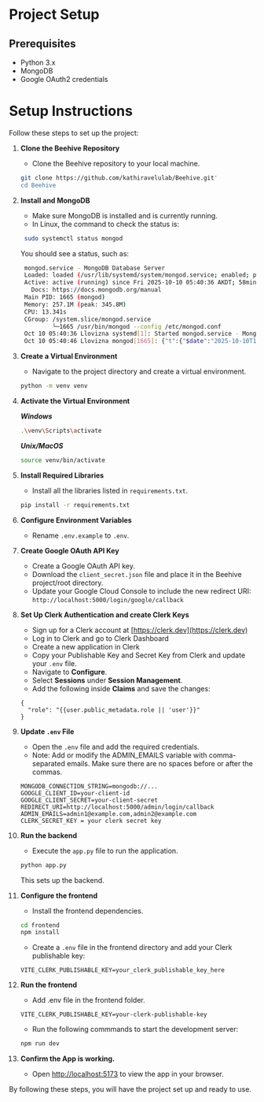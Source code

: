 # Project Setup

## Prerequisites
- Python 3.x
- MongoDB
- Google OAuth2 credentials

# Setup Instructions

Follow these steps to set up the project:

1. **Clone the Beehive Repository**
    - Clone the Beehive repository to your local machine.
    ```bash
    git clone https://github.com/kathiravelulab/Beehive.git'
    cd Beehive
    ```

2. **Install and MongoDB**
    - Make sure MongoDB is installed and is currently running.
    - In Linux, the command to check the status is:
   ```bash
    sudo systemctl status mongod
    ```
    You should see a status, such as:
    ```bash
     mongod.service - MongoDB Database Server
     Loaded: loaded (/usr/lib/systemd/system/mongod.service; enabled; preset: enabled)
     Active: active (running) since Fri 2025-10-10 05:40:36 AKDT; 58min ago
       Docs: https://docs.mongodb.org/manual
     Main PID: 1665 (mongod)
     Memory: 257.1M (peak: 345.8M)
     CPU: 13.341s
     CGroup: /system.slice/mongod.service
             └─1665 /usr/bin/mongod --config /etc/mongod.conf
     Oct 10 05:40:36 Llovizna systemd[1]: Started mongod.service - MongoDB Database Server.
     Oct 10 05:40:46 Llovizna mongod[1665]: {"t":{"$date":"2025-10-10T13:40:46.804Z"},"s":"I",  "c":"CONTROL",  "id":7484500, "ctx":"main","msg":"Environment variable MONGODB_CONFIG_OVERRI>
    ```

3. **Create a Virtual Environment**
    - Navigate to the project directory and create a virtual environment.
    ```bash
    python -m venv venv
    ```

4. **Activate the Virtual Environment**
   
    ***Windows***
    ```bash
    .\venv\Scripts\activate
    ```

    ***Unix/MacOS***
    ```bash
    source venv/bin/activate
    ```

5. **Install Required Libraries**
    - Install all the libraries listed in `requirements.txt`.
    ```bash
    pip install -r requirements.txt
    ```

6. **Configure Environment Variables**
    - Rename `.env.example` to `.env`.

7. **Create Google OAuth API Key**
    - Create a Google OAuth API key.
    - Download the `client_secret.json` file and place it in the Beehive project/root directory.
    - Update your Google Cloud Console to include the new redirect URI: ```http://localhost:5000/login/google/callback```


8. **Set Up Clerk Authentication and create Clerk Keys**
    - Sign up for a Clerk account at [https://clerk.dev](https://clerk.dev)
    - Log in to Clerk and go to Clerk Dashboard
    - Create a new application in Clerk
    - Copy your Publishable Key and Secret Key from Clerk and update your `.env` file.
    - Navigate to **Configure**.
    - Select **Sessions** under **Session Management**.
    - Add the following inside **Claims** and save the changes:
    ```
    {
      "role": "{{user.public_metadata.role || 'user'}}"    
    }
    ```
      
9. **Update `.env` File**
    - Open the `.env` file and add the required credentials.
    - Note: Add or modify the ADMIN_EMAILS variable with comma-separated emails. Make sure there are no spaces before or after the commas.
    ```
    MONGODB_CONNECTION_STRING=mongodb://...
    GOOGLE_CLIENT_ID=your-client-id
    GOOGLE_CLIENT_SECRET=your-client-secret
    REDIRECT_URI=http://localhost:5000/admin/login/callback
    ADMIN_EMAILS=admin1@example.com,admin2@example.com
    CLERK_SECRET_KEY = your clerk secret key
    ```
   
10. **Run the backend**
    - Execute the `app.py` file to run the application.
    ```bash
    python app.py
    ```

    This sets up the backend.

11. **Configure the frontend**
    - Install the frontend dependencies.
    ```bash
    cd frontend
    npm install
    ```

    - Create a `.env` file in the frontend directory and add your Clerk publishable key:
    ```
    VITE_CLERK_PUBLISHABLE_KEY=your_clerk_publishable_key_here
    ```

11. **Run the frontend**
    - Add .env file in the frontend folder.

    ```
    VITE_CLERK_PUBLISHABLE_KEY=your-clerk-publishable-key
    ```
    
    - Run the following commmands to start the development server:
     ```bash
    npm run dev
     ```

12. **Confirm the App is working.**
    - Open [http://localhost:5173](http://localhost:5173) to view the app in your browser.
    
By following these steps, you will have the project set up and ready to use.
